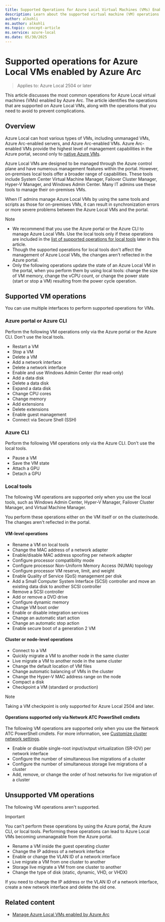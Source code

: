 ```yaml
---
title: Supported Operations for Azure Local Virtual Machines (VMs) Enabled by Azure Arc
description: Learn about the supported virtual machine (VM) operations for Azure Local VMs enabled by Azure Arc.
author: alkohli
ms.author: alkohli
ms.topic: concept-article
ms.service: azure-local
ms.date: 05/30/2025
---
```


# Supported operations for Azure Local VMs enabled by Azure Arc

> Applies to: Azure Local 2504 or later

This article discusses the most common operations for Azure Local virtual machines (VMs) enabled by Azure Arc. The article identifies the operations that are supported on Azure Local VMs, along with the operations that you need to avoid to prevent complications.

## Overview

Azure Local can host various types of VMs, including unmanaged VMs, Azure Arc-enabled servers, and Azure Arc-enabled VMs. Azure Arc-enabled VMs provide the highest level of management capabilities in the Azure portal, second only to [native Azure VMs](/azure/azure-local/concepts/compare-vm-management-capabilities).

Azure Local VMs are designed to be managed through the Azure control plane and have numerous management features within the portal. However, on-premises local tools offer a broader range of capabilities. These tools include System Center Virtual Machine Manager, Failover Cluster Manager, Hyper-V Manager, and Windows Admin Center. Many IT admins use these tools to manage their on-premises VMs.

When IT admins manage Azure Local VMs by using the same tools and scripts as those for on-premises VMs, it can result in synchronization errors or more severe problems between the Azure Local VMs and the portal.

> [!NOTE]
>
> - We recommend that you use the Azure portal or the Azure CLI to manage Azure Local VMs. Use the local tools only if these operations are included in the [list of supported operations for local tools](#local-tools) later in this article.
> - Though the supported operations for local tools don't affect the management of Azure Local VMs, the changes aren't reflected in the Azure portal.
> - Only the following operations update the state of an Azure Local VM in the portal, when you perform them by using local tools: change the size of VM memory, change the vCPU count, or change the power state (start or stop a VM) resulting from the power cycle operation.

## Supported VM operations

You can use multiple interfaces to perform supported operations for VMs.

### Azure portal or Azure CLI

Perform the following VM operations only via the Azure portal or the Azure CLI. Don't use the local tools.

- Restart a VM
- Stop a VM
- Delete a VM
- Add a network interface
- Delete a network interface
- Enable and use Windows Admin Center (for read-only)
- Add a data disk
- Delete a data disk
- Expand a data disk
- Change CPU cores
- Change memory
- Add extensions
- Delete extensions
- Enable guest management
- Connect via Secure Shell (SSH)

### Azure CLI

Perform the following VM operations only via the Azure CLI. Don't use the local tools.

- Pause a VM
- Save the VM state
- Attach a GPU
- Detach a GPU

### Local tools

The following VM operations are supported only when you use the local tools, such as Windows Admin Center, Hyper-V Manager, Failover Cluster Manager, and Virtual Machine Manager.

You perform these operations either on the VM itself or on the cluster/node. The changes aren't reflected in the portal.

#### VM-level operations

- Rename a VM on local tools
- Change the MAC address of a network adapter
- Enable/disable MAC address spoofing per network adapter
- Configure processor compatibility mode
- Configure processor Non-Uniform Memory Access (NUMA) topology
- Configure processor VM reserve, limit, and weight
- Enable Quality of Service (QoS) management per disk
- Add a Small Computer System Interface (SCSI) controller and move an existing data disk to another SCSI controller
- Remove a SCSI controller
- Add or remove a DVD drive
- Configure dynamic memory
- Change VM boot order
- Enable or disable integration services
- Change an automatic start action
- Change an automatic stop action
- Enable secure boot of a generation 2 VM

#### Cluster or node-level operations

- Connect to a VM
- Quickly migrate a VM to another node in the same cluster
- Live migrate a VM to another node in the same cluster
- Change the default location of VM files
- Change automatic balancing of VMs in the cluster
- Change the Hyper-V MAC address range on the node
- Compact a disk
- Checkpoint a VM (standard or production)

> [!NOTE]
> Taking a VM checkpoint is only supported for Azure Local 2504 and later.

#### Operations supported only via Network ATC PowerShell cmdlets

The following VM operations are supported only when you use the Network ATC PowerShell cmdlets. For more information, see [Customize cluster network settings](./manage-network-atc.md#customize-cluster-network-settings).

- Enable or disable single-root input/output virtualization (SR-IOV) per network interface
- Configure the number of simultaneous live migrations of a cluster
- Configure the number of simultaneous storage live migrations of a cluster
- Add, remove, or change the order of host networks for live migration of a cluster

## Unsupported VM operations

The following VM operations aren't supported.

> [!IMPORTANT]
> You can't perform these operations by using the Azure portal, the Azure CLI, or local tools. Performing these operations can lead to Azure Local VMs becoming unmanageable from the Azure portal.

- Rename a VM inside the guest operating cluster
- Change the IP address of a network interface
- Enable or change the VLAN ID of a network interface
- Live migrate a VM from one cluster to another
- Storage live migrate a VM from one cluster to another
- Change the type of disk (static, dynamic, VHD, or VHDX)

If you need to change the IP address or the VLAN ID of a network interface, create a new network interface and delete the old one.

## Related content

- [Manage Azure Local VMs enabled by Azure Arc](manage-arc-virtual-machines.md)
